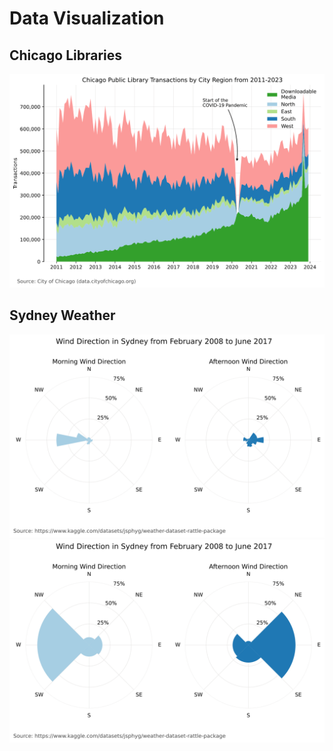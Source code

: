 # Data Visualization
## Chicago Libraries
![Area chart of Chicago Library transactions](./images/chicago_library_transactions.svg)
## Sydney Weather
![Polar chart of Sydney Wind Direction with 8 directions](./images/sydney_wind_direct.svg)
![Polar chart of Sydney Wind Direction with 4 directions](./images/sydney_wind_direction_condensed.svg)